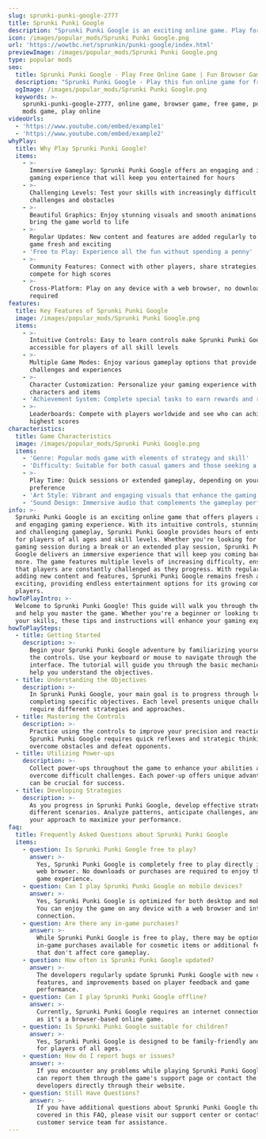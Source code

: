 ```yaml
---
slug: sprunki-punki-google-2777
title: Sprunki Punki Google
description: "Sprunki Punki Google is an exciting online game. Play for free directly in your browser!"
icon: /images/popular_mods/Sprunki Punki Google.png
url: 'https://wowtbc.net/sprunkin/punki-google/index.html'
previewImage: /images/popular_mods/Sprunki Punki Google.png
type: popular mods
seo:
  title: Sprunki Punki Google - Play Free Online Game | Fun Browser Games
  description: "Sprunki Punki Google - Play this fun online game for free in your browser. No download required!"
  ogImage: /images/popular_mods/Sprunki Punki Google.png
  keywords: >-
    sprunki-punki-google-2777, online game, browser game, free game, popular
    mods game, play online
videoUrls:
  - 'https://www.youtube.com/embed/example1'
  - 'https://www.youtube.com/embed/example2'
whyPlay:
  title: Why Play Sprunki Punki Google?
  items:
    - >-
      Immersive Gameplay: Sprunki Punki Google offers an engaging and immersive
      gaming experience that will keep you entertained for hours
    - >-
      Challenging Levels: Test your skills with increasingly difficult
      challenges and obstacles
    - >-
      Beautiful Graphics: Enjoy stunning visuals and smooth animations that
      bring the game world to life
    - >-
      Regular Updates: New content and features are added regularly to keep the
      game fresh and exciting
    - 'Free to Play: Experience all the fun without spending a penny'
    - >-
      Community Features: Connect with other players, share strategies, and
      compete for high scores
    - >-
      Cross-Platform: Play on any device with a web browser, no downloads
      required
features:
  title: Key Features of Sprunki Punki Google
  image: /images/popular_mods/Sprunki Punki Google.png
  items:
    - >-
      Intuitive Controls: Easy to learn controls make Sprunki Punki Google
      accessible for players of all skill levels
    - >-
      Multiple Game Modes: Enjoy various gameplay options that provide different
      challenges and experiences
    - >-
      Character Customization: Personalize your gaming experience with unique
      characters and items
    - 'Achievement System: Complete special tasks to earn rewards and recognition'
    - >-
      Leaderboards: Compete with players worldwide and see who can achieve the
      highest scores
characteristics:
  title: Game Characteristics
  image: /images/popular_mods/Sprunki Punki Google.png
  items:
    - 'Genre: Popular mods game with elements of strategy and skill'
    - 'Difficulty: Suitable for both casual gamers and those seeking a challenge'
    - >-
      Play Time: Quick sessions or extended gameplay, depending on your
      preference
    - 'Art Style: Vibrant and engaging visuals that enhance the gaming experience'
    - 'Sound Design: Immersive audio that complements the gameplay perfectly'
info: >-
  Sprunki Punki Google is an exciting online game that offers players a unique
  and engaging gaming experience. With its intuitive controls, stunning visuals,
  and challenging gameplay, Sprunki Punki Google provides hours of entertainment
  for players of all ages and skill levels. Whether you're looking for a quick
  gaming session during a break or an extended play session, Sprunki Punki
  Google delivers an immersive experience that will keep you coming back for
  more. The game features multiple levels of increasing difficulty, ensuring
  that players are constantly challenged as they progress. With regular updates
  adding new content and features, Sprunki Punki Google remains fresh and
  exciting, providing endless entertainment options for its growing community of
  players.
howToPlayIntro: >-
  Welcome to Sprunki Punki Google! This guide will walk you through the basics
  and help you master the game. Whether you're a beginner or looking to improve
  your skills, these tips and instructions will enhance your gaming experience.
howToPlaySteps:
  - title: Getting Started
    description: >-
      Begin your Sprunki Punki Google adventure by familiarizing yourself with
      the controls. Use your keyboard or mouse to navigate through the game
      interface. The tutorial will guide you through the basic mechanics and
      help you understand the objectives.
  - title: Understanding the Objectives
    description: >-
      In Sprunki Punki Google, your main goal is to progress through levels by
      completing specific objectives. Each level presents unique challenges that
      require different strategies and approaches.
  - title: Mastering the Controls
    description: >-
      Practice using the controls to improve your precision and reaction time.
      Sprunki Punki Google requires quick reflexes and strategic thinking to
      overcome obstacles and defeat opponents.
  - title: Utilizing Power-ups
    description: >-
      Collect power-ups throughout the game to enhance your abilities and
      overcome difficult challenges. Each power-up offers unique advantages that
      can be crucial for success.
  - title: Developing Strategies
    description: >-
      As you progress in Sprunki Punki Google, develop effective strategies for
      different scenarios. Analyze patterns, anticipate challenges, and adapt
      your approach to maximize your performance.
faq:
  title: Frequently Asked Questions about Sprunki Punki Google
  items:
    - question: Is Sprunki Punki Google free to play?
      answer: >-
        Yes, Sprunki Punki Google is completely free to play directly in your
        web browser. No downloads or purchases are required to enjoy the full
        game experience.
    - question: Can I play Sprunki Punki Google on mobile devices?
      answer: >-
        Yes, Sprunki Punki Google is optimized for both desktop and mobile play.
        You can enjoy the game on any device with a web browser and internet
        connection.
    - question: Are there any in-game purchases?
      answer: >-
        While Sprunki Punki Google is free to play, there may be optional
        in-game purchases available for cosmetic items or additional features
        that don't affect core gameplay.
    - question: How often is Sprunki Punki Google updated?
      answer: >-
        The developers regularly update Sprunki Punki Google with new content,
        features, and improvements based on player feedback and game
        performance.
    - question: Can I play Sprunki Punki Google offline?
      answer: >-
        Currently, Sprunki Punki Google requires an internet connection to play
        as it's a browser-based online game.
    - question: Is Sprunki Punki Google suitable for children?
      answer: >-
        Yes, Sprunki Punki Google is designed to be family-friendly and suitable
        for players of all ages.
    - question: How do I report bugs or issues?
      answer: >-
        If you encounter any problems while playing Sprunki Punki Google, you
        can report them through the game's support page or contact the
        developers directly through their website.
    - question: Still Have Questions?
      answer: >-
        If you have additional questions about Sprunki Punki Google that aren't
        covered in this FAQ, please visit our support center or contact our
        customer service team for assistance.
---
```


